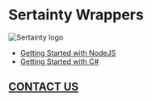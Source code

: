 # Sertainty Wrappers
![Sertainty logo](https://i.ibb.co/ngjkVxN/Screen-Shot-2018-12-11-at-4-39-35-PM.png)

- [Getting Started with NodeJS](https://github.com/sertainty/Sertainty-Wrappers/blob/master/NodeJS/README.md)
- [Getting Started with C#]()

## [CONTACT US](https://www.sertainty.com/)
